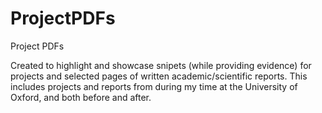 # ProjectPDFs
Project PDFs

Created to highlight and showcase snipets (while providing evidence) for projects and selected pages of written academic/scientific reports. This includes projects and reports from during my time at the University of Oxford, and both before and after.
